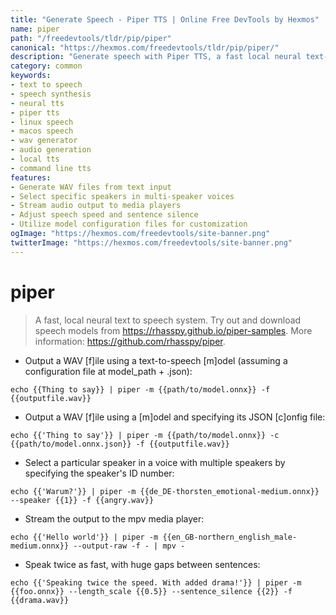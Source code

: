 ```yaml
---
title: "Generate Speech - Piper TTS | Online Free DevTools by Hexmos"
name: piper
path: "/freedevtools/tldr/pip/piper"
canonical: "https://hexmos.com/freedevtools/tldr/pip/piper/"
description: "Generate speech with Piper TTS, a fast local neural text-to-speech system. Create audio files from text effortlessly. Free online tool, no registration required."
category: common
keywords:
- text to speech
- speech synthesis
- neural tts
- piper tts
- linux speech
- macos speech
- wav generator
- audio generation
- local tts
- command line tts
features:
- Generate WAV files from text input
- Select specific speakers in multi-speaker voices
- Stream audio output to media players
- Adjust speech speed and sentence silence
- Utilize model configuration files for customization
ogImage: "https://hexmos.com/freedevtools/site-banner.png"
twitterImage: "https://hexmos.com/freedevtools/site-banner.png"
---
```


# piper

> A fast, local neural text to speech system.
> Try out and download speech models from <https://rhasspy.github.io/piper-samples>.
> More information: <https://github.com/rhasspy/piper>.

- Output a WAV [f]ile using a text-to-speech [m]odel (assuming a configuration file at model_path + .json):

`echo {{Thing to say}} | piper -m {{path/to/model.onnx}} -f {{outputfile.wav}}`

- Output a WAV [f]ile using a [m]odel and specifying its JSON [c]onfig file:

`echo {{'Thing to say'}} | piper -m {{path/to/model.onnx}} -c {{path/to/model.onnx.json}} -f {{outputfile.wav}}`

- Select a particular speaker in a voice with multiple speakers by specifying the speaker's ID number:

`echo {{'Warum?'}} | piper -m {{de_DE-thorsten_emotional-medium.onnx}} --speaker {{1}} -f {{angry.wav}}`

- Stream the output to the mpv media player:

`echo {{'Hello world'}} | piper -m {{en_GB-northern_english_male-medium.onnx}} --output-raw -f - | mpv -`

- Speak twice as fast, with huge gaps between sentences:

`echo {{'Speaking twice the speed. With added drama!'}} | piper -m {{foo.onnx}} --length_scale {{0.5}} --sentence_silence {{2}} -f {{drama.wav}}`
